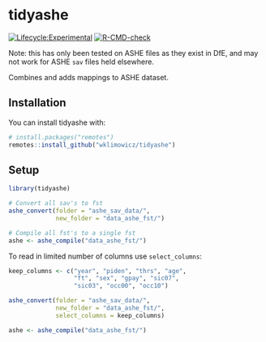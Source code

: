 
<!-- README.md is generated from README.Rmd. Please edit that file -->

# tidyashe

<!-- badges: start -->

[![Lifecycle:Experimental](https://img.shields.io/badge/Lifecycle-Experimental-339999)](Redirect-URL)
[![R-CMD-check](https://github.com/wklimowicz/tidyashe/actions/workflows/R-CMD-check.yaml/badge.svg)](https://github.com/wklimowicz/tidyashe/actions/workflows/R-CMD-check.yaml)
<!-- badges: end -->

Note: this has only been tested on ASHE files as they exist in DfE, and
may not work for ASHE `sav` files held elsewhere.

Combines and adds mappings to ASHE dataset.

## Installation

You can install tidyashe with:

``` r
# install.packages("remotes")
remotes::install_github("wklimowicz/tidyashe")
```

## Setup

``` r
library(tidyashe)

# Convert all sav's to fst
ashe_convert(folder = "ashe_sav_data/",
             new_folder = "data_ashe_fst/")

# Compile all fst's to a single fst
ashe <- ashe_compile("data_ashe_fst/")
```

To read in limited number of columns use `select_columns`:

``` r
keep_columns <- c("year", "piden", "thrs", "age",
                  "ft", "sex", "gpay", "sic07",
                  "sic03", "occ00", "occ10")

ashe_convert(folder = "ashe_sav_data/",
             new_folder = "data_ashe_fst/",
             select_columns = keep_columns)

ashe <- ashe_compile("data_ashe_fst/")
```
